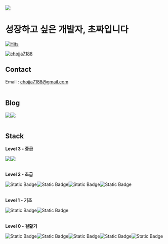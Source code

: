 <img src="https://capsule-render.vercel.app/api?type=waving&color=gradient&height=180&section=header&text=chojja7188&fontSize=40&animation=fadeIn&fontAlignY=36" />

# 성장하고 싶은 개발자, 초짜입니다

[![Hits](https://hits.seeyoufarm.com/api/count/incr/badge.svg?url=https%3A%2F%2Fgithub.com%2Fchojja7188&count_bg=%236FE719&title_bg=%23555555&icon=&icon_color=%23E7E7E7&title=view&edge_flat=false)](https://hits.seeyoufarm.com)

[![chojja7188](https://github-readme-stats.vercel.app/api?username=chojja7188&theme=dracula&hide=stars)](https://github.com/chojja7188/github-readme-stats)

## Contact
Email : chojja7188@gmail.com
<br><br>

## Blog
<div style="display:flex; flex-direction:row;">
  <a href="https://velog.io/@chojja7188/posts"><img src="https://img.shields.io/badge/Velog-20c997?style=for-the-badge&logo=velog&label=chojja7188"></a>
  <a href="https://chojja7.tistory.com"><img src="https://img.shields.io/badge/Tistory-000000?style=for-the-badge&logo=tistory&label=chojja7"></a>
</div><br>

## Stack
**Level 3 - 중급**
<div style="display:flex; flex-direction:row;">
  <img src="https://img.shields.io/badge/Flutter-%2302569B?style=flat&logo=flutter">
  <img src="https://img.shields.io/badge/Dart-%230175C2?style=flat&logo=dart">
</div>
<br>

**Level 2 - 초급**
<div style="display:flex; flex-direction:row;">
  <img alt="Static Badge" src="https://img.shields.io/badge/Git-%23F05032?style=flat&logo=git&logoColor=ffffff">
  <img alt="Static Badge" src="https://img.shields.io/badge/HTML-%23E34F26?style=flat&logo=html5&logoColor=ffffff">
  <img alt="Static Badge" src="https://img.shields.io/badge/CSS-%231572B6?style=flat&logo=CSS3">
  <img alt="Static Badge" src="https://img.shields.io/badge/Vue.js-%234FC08D?style=flat&logo=vue.js&logoColor=ffffff">
</div>
<br>

**Level 1 - 기초**
<div style="display:flex; flex-direction:row;">
  <img alt="Static Badge" src="https://img.shields.io/badge/C-%23A8B9CC?style=flat&logo=c&logoColor=ffffff">
  <img alt="Static Badge" src="https://img.shields.io/badge/JavaScript-%23F7DF1E?style=flat&logo=javascript&logoColor=ffffff">
</div>
<br>

**Level 0 - 겉핥기**
<div style="display:flex; flex-direction:row;">
  <img alt="Static Badge" src="https://img.shields.io/badge/Swift-%23F05138?style=flat&logo=swift&logoColor=ffffff">
  <img alt="Static Badge" src="https://img.shields.io/badge/Node.js-%235FA04E?style=flat&logo=node.js&logoColor=ffffff">
  <img alt="Static Badge" src="https://img.shields.io/badge/Python-%233776AB?style=flat&logo=python&logoColor=ffffff">
  <img alt="Static Badge" src="https://img.shields.io/badge/Ruby%20on%20Rails-%23D30001?style=flat&logo=Ruby%20on%20Rails&logoColor=ffffff">
  <img alt="Static Badge" src="https://img.shields.io/badge/PHP-%23777BB4?style=flat&logo=php&logoColor=ffffff">
</div>
